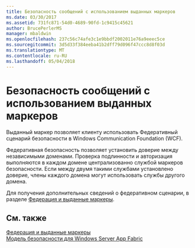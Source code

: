 ```yaml
---
title: Безопасность сообщений с использованием выданных маркеров
ms.date: 03/30/2017
ms.assetid: 731fc871-54d0-4689-90fd-1c9415c45621
author: BrucePerlerMS
manager: mbaldwin
ms.openlocfilehash: 237c56c74afe3c1e9bbdf2002011e76a9eeec5ce
ms.sourcegitcommit: 3d5d33f384eeba41b2dff79d096f47ccc8d8f03d
ms.translationtype: MT
ms.contentlocale: ru-RU
ms.lasthandoff: 05/04/2018
---
```

# <a name="message-security-with-issued-tokens"></a>Безопасность сообщений с использованием выданных маркеров
Выданный маркер позволяет клиенту использовать Федеративный сценарий безопасности в Windows Communication Foundation (WCF).  
  
 Федеративная безопасность позволяет установить доверие между независимыми доменами. Проверка подлинности и авторизация выполняются в каждом домене централизованно службой маркеров безопасности. Если между двумя такими службами установлено доверие, члены каждого домена могут использовать службы другого домена.  
  
 Для получения дополнительных сведений о федеративном сценарии, в разделе [Федерация и выданные маркеры](../../../../docs/framework/wcf/feature-details/federation-and-issued-tokens.md).  
  
## <a name="see-also"></a>См. также  
 [Федерация и выданные маркеры](../../../../docs/framework/wcf/feature-details/federation-and-issued-tokens.md)  
 [Модель безопасности для Windows Server App Fabric](http://go.microsoft.com/fwlink/?LinkID=201279&clcid=0x409)
